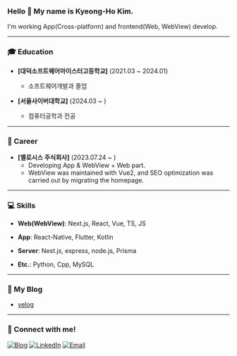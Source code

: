 ### Hello 👋  My name is Kyeong-Ho Kim.

I'm working App(Cross-platform) and frontend(Web, WebView) develop.

---

### 🎓 Education

- **[대덕소프트웨어마이스터고등학교]** (2021.03 ~ 2024.01)
  - 소프트웨어개발과 졸업
 
- **[서울사이버대학교]** (2024.03 ~ )
  - 컴퓨터공학과 전공

---

### 💼 Career

- **[옐로시스 주식회사]** (2023.07.24 ~ )
  - Developing App & WebView + Web part.
  - WebView was maintained with Vue2, and SEO optimization was carried out by migrating the homepage.

---

### 💻 Skills

- **Web(WebView)**: Next.js, React, Vue, TS, JS

- **App**: React-Native, Flutter, Kotlin

- **Server**: Nest.js, express, node.js, Prisma

- **Etc.**: Python, Cpp, MySQL

---

### 🎨 My Blog

- [velog](https://velog.io/@kimkh05/posts)

---

### 💬 Connect with me!

[![Blog](https://img.shields.io/badge/Blog-FF5722?style=for-the-badge&logo=rss&logoColor=white)](https://velog.io/@kimkh05/posts)
[![LinkedIn](https://img.shields.io/badge/LinkedIn-0077B5?style=for-the-badge&logo=linkedin&logoColor=white)](https://linkedin.com/in/kimkh05)
[![Email](https://img.shields.io/badge/Email-D14836?style=for-the-badge&logo=gmail&logoColor=white)](mailto:kimkh05.dev@gmail.com)
